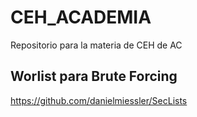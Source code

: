 # CEH_ACADEMIA
Repositorio para la materia de CEH de AC

## Worlist para Brute Forcing
https://github.com/danielmiessler/SecLists

